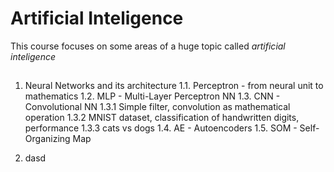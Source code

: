# Artificial Inteligence

This course focuses on some areas of a huge topic called *artificial inteligence*


##

1. Neural Networks and its architecture
    1.1. Perceptron - from neural unit to mathematics
    1.2. MLP - Multi-Layer Perceptron NN
    1.3. CNN - Convolutional NN
        1.3.1 Simple filter, convolution as mathematical operation
        1.3.2 MNIST dataset, classification of handwritten digits, performance
        1.3.3 cats vs dogs
    1.4. AE - Autoencoders
    1.5. SOM - Self-Organizing Map
    
    
2. dasd